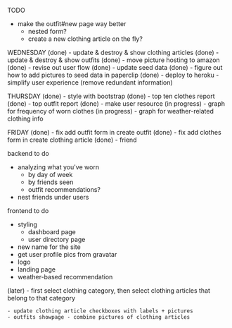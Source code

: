 TODO 

- make the outfit#new page way better
  - nested form?
  - create a new clothing article on the fly?
  
WEDNESDAY
 (done) - update & destroy & show clothing articles
 (done) - update & destroy & show outfits
 (done) - move picture hosting to amazon
 (done) - revise out user flow
 (done) - update seed data 
 (done) - figure out how to add pictures to seed data in paperclip
 (done) - deploy to heroku
        - simplify user experience (remove redundant information)

THURSDAY
  (done) - style with bootstrap
  (done) - top ten clothes report
  (done) - top outfit report
  (done) - make user resource
  (in progress) - graph for frequency of worn clothes
  (in progress) - graph for weather-related clothing info

FRIDAY
  (done) - fix add outfit form in create outfit
  (done) - fix add clothes form in create clothing article 
  (done) - friend 


  backend to do
  - analyzing what you've worn
    - by day of week
    - by friends seen
    - outfit recommendations?
  - nest friends under users
  
  frontend to do
  - styling 
    - dashboard page
    - user directory page
  - new name for the site
  - get user profile pics from gravatar
  - logo
  - landing page
  - weather-based recommendation


  (later)
    - first select clothing category, then select clothing articles that belong to that 
  category


    - update clothing article checkboxes with labels + pictures
    - outfits showpage - combine pictures of clothing articles